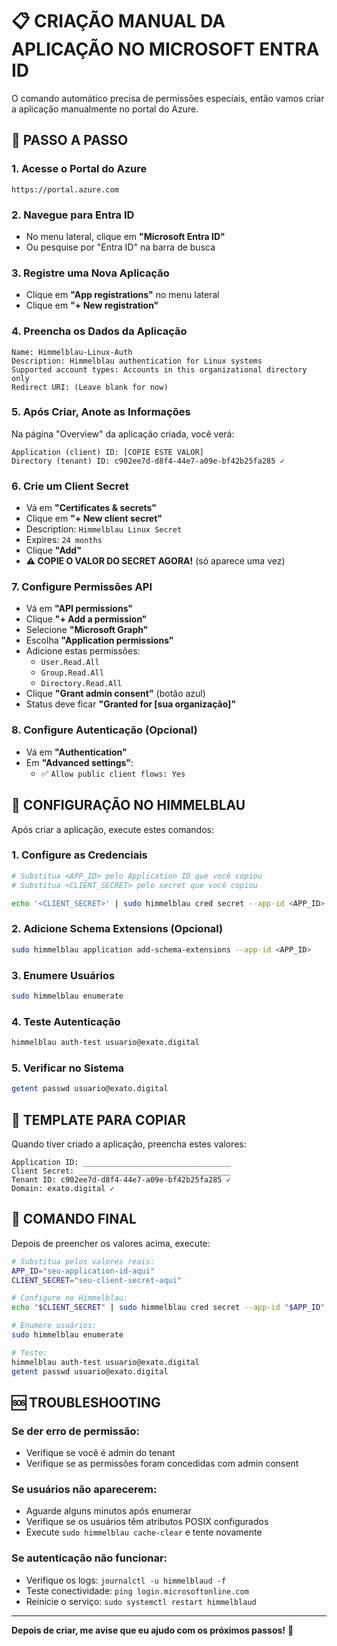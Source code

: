 # 📋 CRIAÇÃO MANUAL DA APLICAÇÃO NO MICROSOFT ENTRA ID

O comando automático precisa de permissões especiais, então vamos criar a aplicação manualmente no portal do Azure.

## 🚀 PASSO A PASSO

### 1. Acesse o Portal do Azure
```
https://portal.azure.com
```

### 2. Navegue para Entra ID
- No menu lateral, clique em **"Microsoft Entra ID"**
- Ou pesquise por "Entra ID" na barra de busca

### 3. Registre uma Nova Aplicação
- Clique em **"App registrations"** no menu lateral
- Clique em **"+ New registration"**

### 4. Preencha os Dados da Aplicação
```
Name: Himmelblau-Linux-Auth
Description: Himmelblau authentication for Linux systems
Supported account types: Accounts in this organizational directory only
Redirect URI: (Leave blank for now)
```

### 5. Após Criar, Anote as Informações
Na página "Overview" da aplicação criada, você verá:

```
Application (client) ID: [COPIE ESTE VALOR]
Directory (tenant) ID: c902ee7d-d8f4-44e7-a09e-bf42b25fa285 ✓
```

### 6. Crie um Client Secret
- Vá em **"Certificates & secrets"**
- Clique em **"+ New client secret"**
- Description: `Himmelblau Linux Secret`
- Expires: `24 months`
- Clique **"Add"**
- **⚠️ COPIE O VALOR DO SECRET AGORA!** (só aparece uma vez)

### 7. Configure Permissões API
- Vá em **"API permissions"**
- Clique **"+ Add a permission"**
- Selecione **"Microsoft Graph"**
- Escolha **"Application permissions"**
- Adicione estas permissões:
  - `User.Read.All`
  - `Group.Read.All` 
  - `Directory.Read.All`
- Clique **"Grant admin consent"** (botão azul)
- Status deve ficar **"Granted for [sua organização]"**

### 8. Configure Autenticação (Opcional)
- Vá em **"Authentication"**
- Em **"Advanced settings"**:
  - ✅ `Allow public client flows: Yes`

## 🔧 CONFIGURAÇÃO NO HIMMELBLAU

Após criar a aplicação, execute estes comandos:

### 1. Configure as Credenciais
```bash
# Substitua <APP_ID> pelo Application ID que você copiou
# Substitua <CLIENT_SECRET> pelo secret que você copiou

echo '<CLIENT_SECRET>' | sudo himmelblau cred secret --app-id <APP_ID>
```

### 2. Adicione Schema Extensions (Opcional)
```bash
sudo himmelblau application add-schema-extensions --app-id <APP_ID>
```

### 3. Enumere Usuários
```bash
sudo himmelblau enumerate
```

### 4. Teste Autenticação
```bash
himmelblau auth-test usuario@exato.digital
```

### 5. Verificar no Sistema
```bash
getent passwd usuario@exato.digital
```

## 📝 TEMPLATE PARA COPIAR

Quando tiver criado a aplicação, preencha estes valores:

```
Application ID: _________________________________
Client Secret: __________________________________
Tenant ID: c902ee7d-d8f4-44e7-a09e-bf42b25fa285 ✓
Domain: exato.digital ✓
```

## 🎯 COMANDO FINAL

Depois de preencher os valores acima, execute:

```bash
# Substitua pelos valores reais:
APP_ID="seu-application-id-aqui"
CLIENT_SECRET="seu-client-secret-aqui"

# Configure no Himmelblau:
echo "$CLIENT_SECRET" | sudo himmelblau cred secret --app-id "$APP_ID"

# Enumere usuários:
sudo himmelblau enumerate

# Teste:
himmelblau auth-test usuario@exato.digital
getent passwd usuario@exato.digital
```

## 🆘 TROUBLESHOOTING

### Se der erro de permissão:
- Verifique se você é admin do tenant
- Verifique se as permissões foram concedidas com admin consent

### Se usuários não aparecerem:
- Aguarde alguns minutos após enumerar
- Verifique se os usuários têm atributos POSIX configurados
- Execute `sudo himmelblau cache-clear` e tente novamente

### Se autenticação não funcionar:
- Verifique os logs: `journalctl -u himmelblaud -f`
- Teste conectividade: `ping login.microsoftonline.com`
- Reinicie o serviço: `sudo systemctl restart himmelblaud`

---

**Depois de criar, me avise que eu ajudo com os próximos passos!** 🚀
